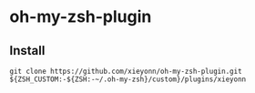 # oh-my-zsh-plugin

## Install
```
git clone https://github.com/xieyonn/oh-my-zsh-plugin.git ${ZSH_CUSTOM:-${ZSH:-~/.oh-my-zsh}/custom}/plugins/xieyonn
```

